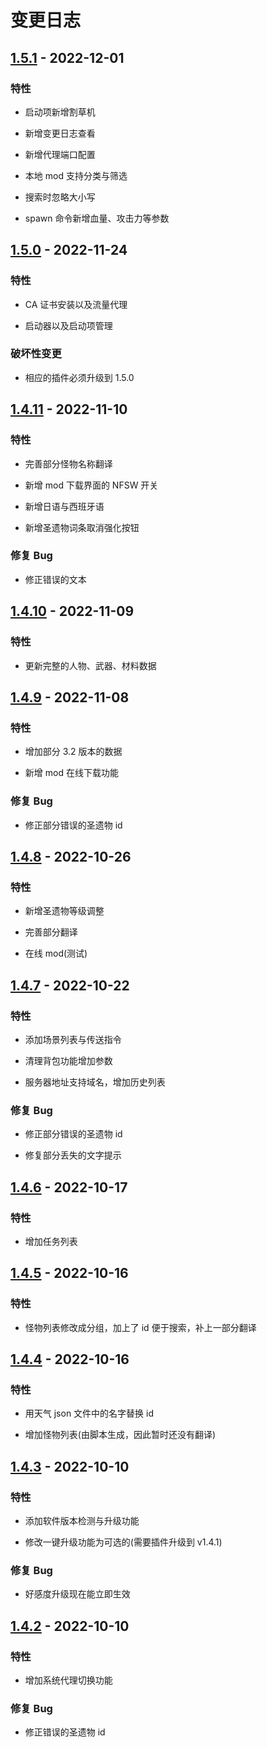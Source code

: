 # 变更日志

## [1.5.1] - 2022-12-01

### 特性

- 启动项新增割草机

- 新增变更日志查看

- 新增代理端口配置

- 本地 mod 支持分类与筛选

- 搜索时忽略大小写

- spawn 命令新增血量、攻击力等参数

## [1.5.0] - 2022-11-24

### 特性

- CA 证书安装以及流量代理

- 启动器以及启动项管理

### 破坏性变更

- 相应的插件必须升级到 1.5.0

## [1.4.11] - 2022-11-10

### 特性

- 完善部分怪物名称翻译

- 新增 mod 下载界面的 NFSW 开关

- 新增日语与西班牙语

- 新增圣遗物词条取消强化按钮

### 修复 Bug

- 修正错误的文本

## [1.4.10] - 2022-11-09

### 特性

- 更新完整的人物、武器、材料数据

## [1.4.9] - 2022-11-08

### 特性

- 增加部分 3.2 版本的数据

- 新增 mod 在线下载功能

### 修复 Bug

- 修正部分错误的圣遗物 id

## [1.4.8] - 2022-10-26

### 特性

- 新增圣遗物等级调整

- 完善部分翻译

- 在线 mod(测试)

## [1.4.7] - 2022-10-22

### 特性

- 添加场景列表与传送指令

- 清理背包功能增加参数

- 服务器地址支持域名，增加历史列表

### 修复 Bug

- 修正部分错误的圣遗物 id

- 修复部分丢失的文字提示

## [1.4.6] - 2022-10-17

### 特性

- 增加任务列表

## [1.4.5] - 2022-10-16

### 特性

- 怪物列表修改成分组，加上了 id 便于搜索，补上一部分翻译

## [1.4.4] - 2022-10-16

### 特性

- 用天气 json 文件中的名字替换 id

- 增加怪物列表(由脚本生成，因此暂时还没有翻译)

## [1.4.3] - 2022-10-10

### 特性

- 添加软件版本检测与升级功能

- 修改一键升级功能为可选的(需要插件升级到 v1.4.1)

### 修复 Bug

- 好感度升级现在能立即生效

## [1.4.2] - 2022-10-10

### 特性

- 增加系统代理切换功能

### 修复 Bug

- 修正错误的圣遗物 id

[1.5.1]: https://github.com/jianxingxuejian/grasscutter-tools/compare/v1.5.0...v1.5.1
[1.5.0]: https://github.com/jianxingxuejian/grasscutter-tools/compare/v1.4.11...v1.5.0
[1.4.11]: https://github.com/jianxingxuejian/grasscutter-tools/compare/v1.4.10...v1.4.11
[1.4.10]: https://github.com/jianxingxuejian/grasscutter-tools/compare/v1.4.9...v1.4.10
[1.4.9]: https://github.com/jianxingxuejian/grasscutter-tools/compare/v1.4.8...v1.4.9
[1.4.8]: https://github.com/jianxingxuejian/grasscutter-tools/compare/v1.4.7...v1.4.8
[1.4.7]: https://github.com/jianxingxuejian/grasscutter-tools/compare/v1.4.6...v1.4.7
[1.4.6]: https://github.com/jianxingxuejian/grasscutter-tools/compare/v1.4.5...v1.4.6
[1.4.5]: https://github.com/jianxingxuejian/grasscutter-tools/compare/v1.4.4...v1.4.5
[1.4.4]: https://github.com/jianxingxuejian/grasscutter-tools/compare/v1.4.3...v1.4.4
[1.4.3]: https://github.com/jianxingxuejian/grasscutter-tools/compare/v1.4.2...v1.4.3
[1.4.2]: https://github.com/jianxingxuejian/grasscutter-tools/releases/tag/v1.4.2
